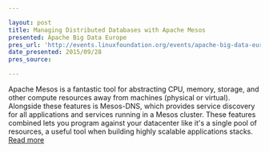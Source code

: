 ```yaml
---

layout: post
title: Managing Distributed Databases with Apache Mesos
presented: Apache Big Data Europe
pres_url: 'http://events.linuxfoundation.org/events/apache-big-data-europe/program/schedule'
date_presented: 2015/09/28
pres_source:

---
```

Apache Mesos is a fantastic tool for abstracting CPU, memory, storage, and other compute resources away from machines (physical or virtual). Alongside these features is Mesos-DNS, which provides service discovery for all applications and services running in a Mesos cluster. These features combined lets you program against your datacenter like it's a single pool of resources, a useful tool when building highly scalable applications stacks. [Read more](http://events.linuxfoundation.org/events/apache-big-data-europe/program/schedule)
